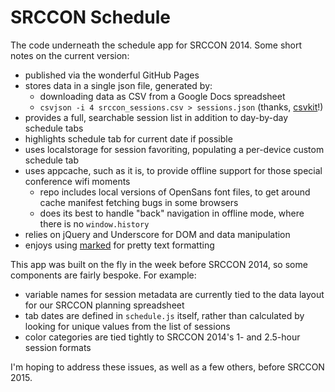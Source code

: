 SRCCON Schedule
===============

The code underneath the schedule app for SRCCON 2014. Some short notes on the current version:

* published via the wonderful GitHub Pages
* stores data in a single json file, generated by:
    * downloading data as CSV from a Google Docs spreadsheet
    * `csvjson -i 4 srccon_sessions.csv > sessions.json` (thanks, [csvkit](https://github.com/onyxfish/csvkit)!)
* provides a full, searchable session list in addition to day-by-day schedule tabs
* highlights schedule tab for current date if possible
* uses localstorage for session favoriting, populating a per-device custom schedule tab
* uses appcache, such as it is, to provide offline support for those special conference wifi moments
    * repo includes local versions of OpenSans font files, to get around cache manifest fetching bugs in some browsers
    * does its best to handle "back" navigation in offline mode, where there is no `window.history`
* relies on jQuery and Underscore for DOM and data manipulation
* enjoys using [marked](https://github.com/chjj/marked) for pretty text formatting

This app was built on the fly in the week before SRCCON 2014, so some components are fairly bespoke. For example:

* variable names for session metadata are currently tied to the data layout for our SRCCON planning spreadsheet
* tab dates are defined in `schedule.js` itself, rather than calculated by looking for unique values from the list of sessions
* color categories are tied tightly to SRCCON 2014's 1- and 2.5-hour session formats

I'm hoping to address these issues, as well as a few others, before SRCCON 2015.
